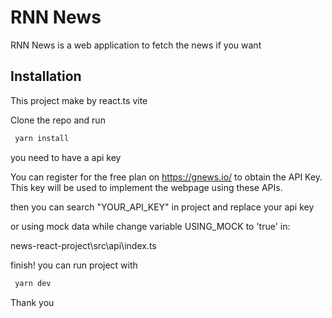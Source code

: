 # RNN News

RNN News is a web application to fetch the news if you want

## Installation

This project make by react.ts vite

Clone the repo and run
```bash
 yarn install
```

you need to have a api key 

You can register for the free plan on https://gnews.io/ to obtain the API Key. This key will be used to implement the webpage using these APIs.

then you can search "YOUR_API_KEY" in project and replace your api key 

or using mock data while change variable USING_MOCK to 'true' in:

news-react-project\src\api\index.ts

finish! you can run project with

```bash
 yarn dev
```

Thank you 
